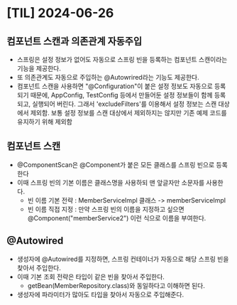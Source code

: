 # [TIL] 2024-06-26

## 컴포넌트 스캔과 의존관계 자동주입
- 스프링은 설정 정보가 없어도 자동으로 스프링 빈을 등록하는 컴포넌트 스캔이라는 기능을 제공한다.
- 또 의존관계도 자동으로 주입하는 @Autowrired라는 기능도 제공한다.
- 컴포넌트 스캔을 사용하면 "@Configuration"이 붙은 설정 정보도 자동으로 등록되기 때문에, AppConfig, TestConfig 등에서 만들어둔 설정 정보들이 함께 등록되고, 실행되어 버린다. 그래서 'excludeFilters'를 이용해서 설정 정보는 스캔 대상에서 제외함.
보통 설정 정보를 스캔 대상에서 제외하지는 않지만 기존 예제 코드를 유지하기 위해 제외함

## 컴포넌트 스캔
- @ComponentScan은 @Component가 붙은 모든 클래스를 스프링 빈으로 등록한다
- 이때 스프링 빈의 기본 이름은 클래스명을 사용하되 맨 앞글자만 소문자를 사용한다.
    - 빈 이름 기본 전략 : MemberServiceImpl 클래스 -> memberServiceImpl
    - 빈 이름 직접 지정 : 만약 스프링 빈의 이름을 지정하고 싶으면 @Component("memberService2") 이런 식으로 이름을 부여한다.

## @Autowired
- 생성자에 @Autowired를 지정하면, 스프링 컨테이너가 자동으로 해당 스프링 빈을 찾아서 주입한다.
- 이때 기본 조회 전략은 타입이 같은 빈을 찾아서 주입한다.
    - getBean(MemberRepository.class)와 동일하다고 이해하면 된다.
- 생성자에 파라미터가 많아도 타입을 찾아서 자동으로 주입해준다.